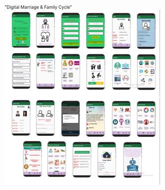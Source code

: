 "Digital Marriage & Family Cycle"
![Alt text](Screenshot/ss1.png?raw=true "Screenshot of Digital Marriage")
![Alt text](Screenshot/ss2.png?raw=true "Screenshot of Family Cycle and health")
